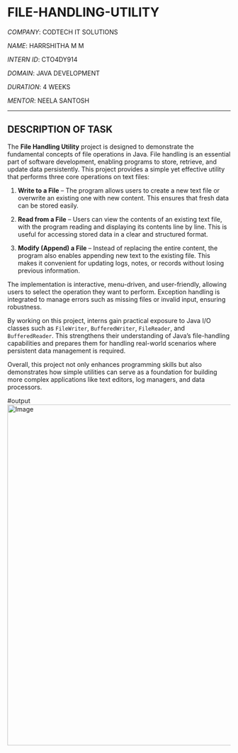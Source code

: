 # FILE-HANDLING-UTILITY

*COMPANY*: CODTECH IT SOLUTIONS  

*NAME*: HARRSHITHA M M  

*INTERN ID*: CTO4DY914  

*DOMAIN*: JAVA DEVELOPMENT  

*DURATION*: 4 WEEKS  

*MENTOR*: NEELA SANTOSH  

---

## DESCRIPTION OF TASK

The **File Handling Utility** project is designed to demonstrate the fundamental concepts of file operations in Java. File handling is an essential part of software development, enabling programs to store, retrieve, and update data persistently. This project provides a simple yet effective utility that performs three core operations on text files:

1. **Write to a File** – The program allows users to create a new text file or overwrite an existing one with new content. This ensures that fresh data can be stored easily.
   
2. **Read from a File** – Users can view the contents of an existing text file, with the program reading and displaying its contents line by line. This is useful for accessing stored data in a clear and structured format.
   
3. **Modify (Append) a File** – Instead of replacing the entire content, the program also enables appending new text to the existing file. This makes it convenient for updating logs, notes, or records without losing previous information.

The implementation is interactive, menu-driven, and user-friendly, allowing users to select the operation they want to perform. Exception handling is integrated to manage errors such as missing files or invalid input, ensuring robustness.

By working on this project, interns gain practical exposure to Java I/O classes such as `FileWriter`, `BufferedWriter`, `FileReader`, and `BufferedReader`. This strengthens their understanding of Java’s file-handling capabilities and prepares them for handling real-world scenarios where persistent data management is required.

Overall, this project not only enhances programming skills but also demonstrates how simple utilities can serve as a foundation for building more complex applications like text editors, log managers, and data processors.

#output
<img width="707" height="770" alt="Image" src="https://github.com/user-attachments/assets/554984d4-40c0-43ed-b729-6abd974d9fb1" />

